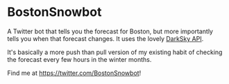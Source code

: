 # BostonSnowbot

A Twitter bot that tells you the forecast for Boston, but more importantly tells you when that forecast changes.
It uses the lovely [DarkSky API](https://darksky.net/dev).

It's basically a more push than pull version of my existing habit of checking the forecast every few hours in the winter months.

Find me at https://twitter.com/BostonSnowbot!
